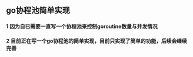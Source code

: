 ## go协程池简单实现



#### 1 因为自已需要一直写一个协程池来控制goroutine数量与并发情况


#### 2 目前正在写一个go协程池的简单实现，目前只实现了简单的功能，后续会继续完善